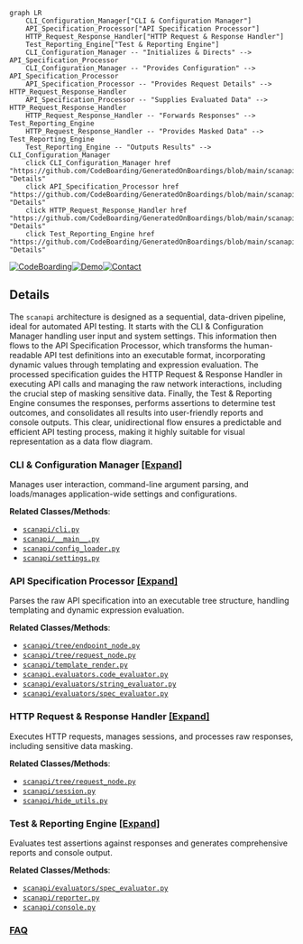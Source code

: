 ```mermaid
graph LR
    CLI_Configuration_Manager["CLI & Configuration Manager"]
    API_Specification_Processor["API Specification Processor"]
    HTTP_Request_Response_Handler["HTTP Request & Response Handler"]
    Test_Reporting_Engine["Test & Reporting Engine"]
    CLI_Configuration_Manager -- "Initializes & Directs" --> API_Specification_Processor
    CLI_Configuration_Manager -- "Provides Configuration" --> API_Specification_Processor
    API_Specification_Processor -- "Provides Request Details" --> HTTP_Request_Response_Handler
    API_Specification_Processor -- "Supplies Evaluated Data" --> HTTP_Request_Response_Handler
    HTTP_Request_Response_Handler -- "Forwards Responses" --> Test_Reporting_Engine
    HTTP_Request_Response_Handler -- "Provides Masked Data" --> Test_Reporting_Engine
    Test_Reporting_Engine -- "Outputs Results" --> CLI_Configuration_Manager
    click CLI_Configuration_Manager href "https://github.com/CodeBoarding/GeneratedOnBoardings/blob/main/scanapi/CLI_Configuration_Manager.md" "Details"
    click API_Specification_Processor href "https://github.com/CodeBoarding/GeneratedOnBoardings/blob/main/scanapi/API_Specification_Processor.md" "Details"
    click HTTP_Request_Response_Handler href "https://github.com/CodeBoarding/GeneratedOnBoardings/blob/main/scanapi/HTTP_Request_Response_Handler.md" "Details"
    click Test_Reporting_Engine href "https://github.com/CodeBoarding/GeneratedOnBoardings/blob/main/scanapi/Test_Reporting_Engine.md" "Details"
```

[![CodeBoarding](https://img.shields.io/badge/Generated%20by-CodeBoarding-9cf?style=flat-square)](https://github.com/CodeBoarding/GeneratedOnBoardings)[![Demo](https://img.shields.io/badge/Try%20our-Demo-blue?style=flat-square)](https://www.codeboarding.org/demo)[![Contact](https://img.shields.io/badge/Contact%20us%20-%20contact@codeboarding.org-lightgrey?style=flat-square)](mailto:contact@codeboarding.org)

## Details

The `scanapi` architecture is designed as a sequential, data-driven pipeline, ideal for automated API testing. It starts with the CLI & Configuration Manager handling user input and system settings. This information then flows to the API Specification Processor, which transforms the human-readable API test definitions into an executable format, incorporating dynamic values through templating and expression evaluation. The processed specification guides the HTTP Request & Response Handler in executing API calls and managing the raw network interactions, including the crucial step of masking sensitive data. Finally, the Test & Reporting Engine consumes the responses, performs assertions to determine test outcomes, and consolidates all results into user-friendly reports and console outputs. This clear, unidirectional flow ensures a predictable and efficient API testing process, making it highly suitable for visual representation as a data flow diagram.

### CLI & Configuration Manager [[Expand]](./CLI_Configuration_Manager.md)
Manages user interaction, command-line argument parsing, and loads/manages application-wide settings and configurations.


**Related Classes/Methods**:

- <a href="https://github.com/scanapi/scanapi/blob/main/scanapi/cli.py" target="_blank" rel="noopener noreferrer">`scanapi/cli.py`</a>
- <a href="https://github.com/scanapi/scanapi/blob/main/scanapi/__main__.py" target="_blank" rel="noopener noreferrer">`scanapi/__main__.py`</a>
- <a href="https://github.com/scanapi/scanapi/blob/main/scanapi/config_loader.py" target="_blank" rel="noopener noreferrer">`scanapi/config_loader.py`</a>
- <a href="https://github.com/scanapi/scanapi/blob/main/scanapi/settings.py" target="_blank" rel="noopener noreferrer">`scanapi/settings.py`</a>


### API Specification Processor [[Expand]](./API_Specification_Processor.md)
Parses the raw API specification into an executable tree structure, handling templating and dynamic expression evaluation.


**Related Classes/Methods**:

- <a href="https://github.com/scanapi/scanapi/blob/main/scanapi/tree/endpoint_node.py" target="_blank" rel="noopener noreferrer">`scanapi/tree/endpoint_node.py`</a>
- <a href="https://github.com/scanapi/scanapi/blob/main/scanapi/tree/request_node.py" target="_blank" rel="noopener noreferrer">`scanapi/tree/request_node.py`</a>
- <a href="https://github.com/scanapi/scanapi/blob/main/scanapi/template_render.py" target="_blank" rel="noopener noreferrer">`scanapi/template_render.py`</a>
- <a href="https://github.com/scanapi/scanapi/blob/main/scanapi/evaluators/code_evaluator.py" target="_blank" rel="noopener noreferrer">`scanapi.evaluators.code_evaluator.py`</a>
- <a href="https://github.com/scanapi/scanapi/blob/main/scanapi/evaluators/string_evaluator.py" target="_blank" rel="noopener noreferrer">`scanapi/evaluators/string_evaluator.py`</a>
- <a href="https://github.com/scanapi/scanapi/blob/main/scanapi/evaluators/spec_evaluator.py" target="_blank" rel="noopener noreferrer">`scanapi/evaluators/spec_evaluator.py`</a>


### HTTP Request & Response Handler [[Expand]](./HTTP_Request_Response_Handler.md)
Executes HTTP requests, manages sessions, and processes raw responses, including sensitive data masking.


**Related Classes/Methods**:

- <a href="https://github.com/scanapi/scanapi/blob/main/scanapi/tree/request_node.py" target="_blank" rel="noopener noreferrer">`scanapi/tree/request_node.py`</a>
- <a href="https://github.com/scanapi/scanapi/blob/main/scanapi/session.py" target="_blank" rel="noopener noreferrer">`scanapi/session.py`</a>
- <a href="https://github.com/scanapi/scanapi/blob/main/scanapi/hide_utils.py" target="_blank" rel="noopener noreferrer">`scanapi/hide_utils.py`</a>


### Test & Reporting Engine [[Expand]](./Test_Reporting_Engine.md)
Evaluates test assertions against responses and generates comprehensive reports and console output.


**Related Classes/Methods**:

- <a href="https://github.com/scanapi/scanapi/blob/main/scanapi/evaluators/spec_evaluator.py" target="_blank" rel="noopener noreferrer">`scanapi/evaluators/spec_evaluator.py`</a>
- <a href="https://github.com/scanapi/scanapi/blob/main/scanapi/reporter.py" target="_blank" rel="noopener noreferrer">`scanapi/reporter.py`</a>
- <a href="https://github.com/scanapi/scanapi/blob/main/scanapi/console.py" target="_blank" rel="noopener noreferrer">`scanapi/console.py`</a>




### [FAQ](https://github.com/CodeBoarding/GeneratedOnBoardings/tree/main?tab=readme-ov-file#faq)